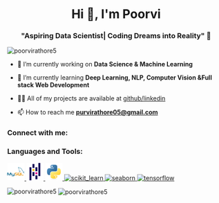 <h1 align="center">Hi 👋, I'm Poorvi</h1>
<h3 align="center">"Aspiring Data Scientist| Coding Dreams into Reality" 🌌</h3>

<p align="left"> <img src="https://komarev.com/ghpvc/?username=poorvirathore5&label=Profile%20views&color=0e75b6&style=flat" alt="poorvirathore5" /> </p>

- 🔭 I’m currently working on **Data Science & Machine Learning**

- 🌱 I’m currently learning **Deep Learning, NLP, Computer Vision &Full stack Web Development**

- 👨‍💻 All of my projects are available at [github/linkedin](github/linkedin)

- 📫 How to reach me **purvirathore05@gmail.com**

<h3 align="left">Connect with me:</h3>
<p align="left">
</p>

<h3 align="left">Languages and Tools:</h3>
<p align="left"> <a href="https://www.mysql.com/" target="_blank" rel="noreferrer"> <img src="https://raw.githubusercontent.com/devicons/devicon/master/icons/mysql/mysql-original-wordmark.svg" alt="mysql" width="40" height="40"/> </a> <a href="https://pandas.pydata.org/" target="_blank" rel="noreferrer"> <img src="https://raw.githubusercontent.com/devicons/devicon/2ae2a900d2f041da66e950e4d48052658d850630/icons/pandas/pandas-original.svg" alt="pandas" width="40" height="40"/> </a> <a href="https://www.python.org" target="_blank" rel="noreferrer"> <img src="https://raw.githubusercontent.com/devicons/devicon/master/icons/python/python-original.svg" alt="python" width="40" height="40"/> </a> <a href="https://scikit-learn.org/" target="_blank" rel="noreferrer"> <img src="https://upload.wikimedia.org/wikipedia/commons/0/05/Scikit_learn_logo_small.svg" alt="scikit_learn" width="40" height="40"/> </a> <a href="https://seaborn.pydata.org/" target="_blank" rel="noreferrer"> <img src="https://seaborn.pydata.org/_images/logo-mark-lightbg.svg" alt="seaborn" width="40" height="40"/> </a> <a href="https://www.tensorflow.org" target="_blank" rel="noreferrer"> <img src="https://www.vectorlogo.zone/logos/tensorflow/tensorflow-icon.svg" alt="tensorflow" width="40" height="40"/> </a> </p>

<p><img align="left" src="https://github-readme-stats.vercel.app/api/top-langs?username=poorvirathore5&show_icons=true&locale=en&layout=compact" alt="poorvirathore5" /></p>

<p>&nbsp;<img align="center" src="https://github-readme-stats.vercel.app/api?username=poorvirathore5&show_icons=true&locale=en" alt="poorvirathore5" /></p>

